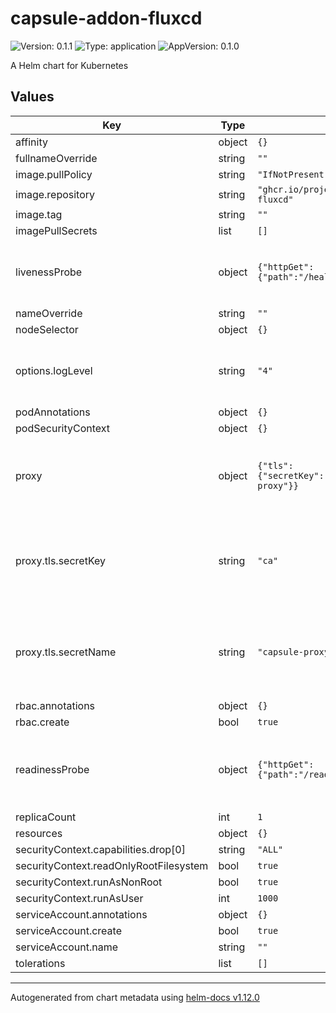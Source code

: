 # capsule-addon-fluxcd

![Version: 0.1.1](https://img.shields.io/badge/Version-0.1.1-informational?style=flat-square) ![Type: application](https://img.shields.io/badge/Type-application-informational?style=flat-square) ![AppVersion: 0.1.0](https://img.shields.io/badge/AppVersion-0.1.0-informational?style=flat-square)

A Helm chart for Kubernetes

## Values

| Key | Type | Default | Description |
|-----|------|---------|-------------|
| affinity | object | `{}` |  |
| fullnameOverride | string | `""` |  |
| image.pullPolicy | string | `"IfNotPresent"` |  |
| image.repository | string | `"ghcr.io/projectcapsule/capsule-addon-fluxcd"` |  |
| image.tag | string | `""` |  |
| imagePullSecrets | list | `[]` |  |
| livenessProbe | object | `{"httpGet":{"path":"/healthz","port":10080}}` | Configure the liveness probe using Deployment probe spec |
| nameOverride | string | `""` |  |
| nodeSelector | object | `{}` |  |
| options.logLevel | string | `"4"` | Set the log verbosity of the capsule with a value from 1 to 10 |
| podAnnotations | object | `{}` |  |
| podSecurityContext | object | `{}` |  |
| proxy | object | `{"tls":{"secretKey":"ca","secretName":"capsule-proxy"}}` | - Configure deployments settings related to the Capsule proxy |
| proxy.tls.secretKey | string | `"ca"` | - Set the Secret key that contains the CA certificate of the proxy |
| proxy.tls.secretName | string | `"capsule-proxy"` | - Set the Secret name that contains the CA certificate of the proxy |
| rbac.annotations | object | `{}` |  |
| rbac.create | bool | `true` |  |
| readinessProbe | object | `{"httpGet":{"path":"/readyz","port":10080}}` | Configure the readiness probe using Deployment probe spec |
| replicaCount | int | `1` |  |
| resources | object | `{}` |  |
| securityContext.capabilities.drop[0] | string | `"ALL"` |  |
| securityContext.readOnlyRootFilesystem | bool | `true` |  |
| securityContext.runAsNonRoot | bool | `true` |  |
| securityContext.runAsUser | int | `1000` |  |
| serviceAccount.annotations | object | `{}` |  |
| serviceAccount.create | bool | `true` |  |
| serviceAccount.name | string | `""` |  |
| tolerations | list | `[]` |  |

----------------------------------------------
Autogenerated from chart metadata using [helm-docs v1.12.0](https://github.com/norwoodj/helm-docs/releases/v1.12.0)
